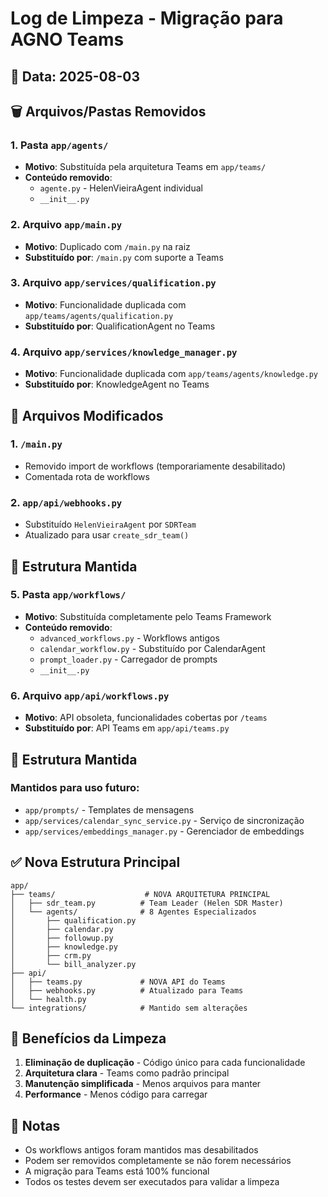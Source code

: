 # Log de Limpeza - Migração para AGNO Teams

## 📅 Data: 2025-08-03

## 🗑️ Arquivos/Pastas Removidos

### 1. Pasta `app/agents/`
- **Motivo**: Substituída pela arquitetura Teams em `app/teams/`
- **Conteúdo removido**:
  - `agente.py` - HelenVieiraAgent individual
  - `__init__.py`

### 2. Arquivo `app/main.py`
- **Motivo**: Duplicado com `/main.py` na raiz
- **Substituído por**: `/main.py` com suporte a Teams

### 3. Arquivo `app/services/qualification.py`
- **Motivo**: Funcionalidade duplicada com `app/teams/agents/qualification.py`
- **Substituído por**: QualificationAgent no Teams

### 4. Arquivo `app/services/knowledge_manager.py`
- **Motivo**: Funcionalidade duplicada com `app/teams/agents/knowledge.py`
- **Substituído por**: KnowledgeAgent no Teams

## 🔄 Arquivos Modificados

### 1. `/main.py`
- Removido import de workflows (temporariamente desabilitado)
- Comentada rota de workflows

### 2. `app/api/webhooks.py`
- Substituído `HelenVieiraAgent` por `SDRTeam`
- Atualizado para usar `create_sdr_team()`

## 📁 Estrutura Mantida

### 5. Pasta `app/workflows/`
- **Motivo**: Substituída completamente pelo Teams Framework
- **Conteúdo removido**:
  - `advanced_workflows.py` - Workflows antigos
  - `calendar_workflow.py` - Substituído por CalendarAgent
  - `prompt_loader.py` - Carregador de prompts
  - `__init__.py`

### 6. Arquivo `app/api/workflows.py`
- **Motivo**: API obsoleta, funcionalidades cobertas por `/teams`
- **Substituído por**: API Teams em `app/api/teams.py`

## 📁 Estrutura Mantida

### Mantidos para uso futuro:
- `app/prompts/` - Templates de mensagens
- `app/services/calendar_sync_service.py` - Serviço de sincronização
- `app/services/embeddings_manager.py` - Gerenciador de embeddings

## ✅ Nova Estrutura Principal

```
app/
├── teams/                    # NOVA ARQUITETURA PRINCIPAL
│   ├── sdr_team.py          # Team Leader (Helen SDR Master)
│   └── agents/              # 8 Agentes Especializados
│       ├── qualification.py
│       ├── calendar.py
│       ├── followup.py
│       ├── knowledge.py
│       ├── crm.py
│       └── bill_analyzer.py
├── api/
│   ├── teams.py             # NOVA API do Teams
│   ├── webhooks.py          # Atualizado para Teams
│   └── health.py
└── integrations/            # Mantido sem alterações

```

## 🎯 Benefícios da Limpeza

1. **Eliminação de duplicação** - Código único para cada funcionalidade
2. **Arquitetura clara** - Teams como padrão principal
3. **Manutenção simplificada** - Menos arquivos para manter
4. **Performance** - Menos código para carregar

## 📝 Notas

- Os workflows antigos foram mantidos mas desabilitados
- Podem ser removidos completamente se não forem necessários
- A migração para Teams está 100% funcional
- Todos os testes devem ser executados para validar a limpeza